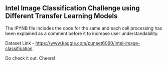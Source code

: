 ## Intel Image Classification Challenge using Different Transfer Learning Models

The IPYNB file includes the code for the same and each cell processing has been explained as a comment before it to increase user understandability.

Dataset Link - https://www.kaggle.com/puneet6060/intel-image-classification

Do check it out. Cheers!
